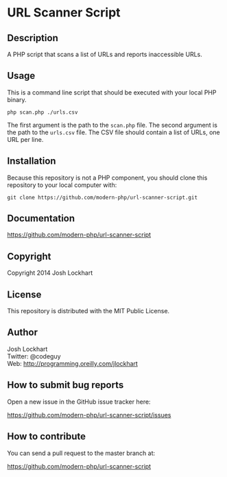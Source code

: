# URL Scanner Script

## Description

A PHP script that scans a list of URLs and reports inaccessible URLs.

## Usage

This is a command line script that should be executed with your local PHP
binary.

    php scan.php ./urls.csv

The first argument is the path to the `scan.php` file. The second argument is
the path to the `urls.csv` file. The CSV file should contain a list of
URLs, one URL per line.

## Installation

Because this repository is not a PHP component, you should clone this repository
to your local computer with:

    git clone https://github.com/modern-php/url-scanner-script.git

## Documentation

<https://github.com/modern-php/url-scanner-script>

## Copyright

Copyright 2014 Josh Lockhart

## License

This repository is distributed with the MIT Public License.

## Author

Josh Lockhart<br/>
Twitter: @codeguy<br/>
Web: <http://programming.oreilly.com/jlockhart>

## How to submit bug reports

Open a new issue in the GitHub issue tracker here:

<https://github.com/modern-php/url-scanner-script/issues>

## How to contribute

You can send a pull request to the master branch at:

<https://github.com/modern-php/url-scanner-script>
